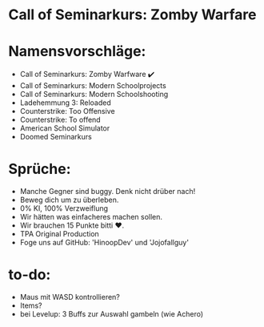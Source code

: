 # Call of Seminarkurs: Zomby Warfare


# Namensvorschläge:

* Call of Seminarkurs: Zomby Warfware        ✔️
* Call of Seminarkurs: Modern Schoolprojects
* Call of Seminarkurs: Modern Schoolshooting
* Ladehemmung 3: Reloaded
* Counterstrike: Too Offensive
* Counterstrike: To offend
* American School Simulator
* Doomed Seminarkurs


# Sprüche:

* Manche Gegner sind buggy. Denk nicht drüber nach!
* Beweg dich um zu überleben.
* 0% KI, 100% Verzweiflung
* Wir hätten was einfacheres machen sollen.
* Wir brauchen 15 Punkte bitti ♥️.
* TPA Original Production
* Foge uns auf GitHub: 'HinoopDev' und 'Jojofallguy'


# to-do:

* Maus mit WASD kontrollieren?
* Items?
* bei Levelup: 3 Buffs zur Auswahl gambeln (wie Achero)
